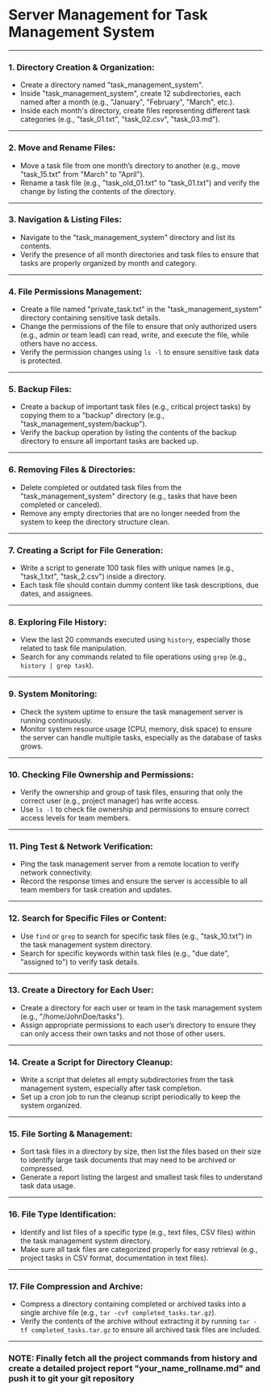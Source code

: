 # Server Management for Task Management System

---

### **1. Directory Creation & Organization:**
   - Create a directory named "task_management_system".
   - Inside "task_management_system", create 12 subdirectories, each named after a month (e.g., "January", "February", "March", etc.).
   - Inside each month's directory, create files representing different task categories (e.g., "task_01.txt", "task_02.csv", "task_03.md").

---

### **2. Move and Rename Files:**
   - Move a task file from one month’s directory to another (e.g., move "task_15.txt" from "March" to "April").
   - Rename a task file (e.g., "task_old_01.txt" to "task_01.txt") and verify the change by listing the contents of the directory.

---

### **3. Navigation & Listing Files:**
   - Navigate to the "task_management_system" directory and list its contents.
   - Verify the presence of all month directories and task files to ensure that tasks are properly organized by month and category.

---

### **4. File Permissions Management:**
   - Create a file named "private_task.txt" in the "task_management_system" directory containing sensitive task details.
   - Change the permissions of the file to ensure that only authorized users (e.g., admin or team lead) can read, write, and execute the file, while others have no access.
   - Verify the permission changes using `ls -l` to ensure sensitive task data is protected.

---

### **5. Backup Files:**
   - Create a backup of important task files (e.g., critical project tasks) by copying them to a "backup" directory (e.g., "task_management_system/backup").
   - Verify the backup operation by listing the contents of the backup directory to ensure all important tasks are backed up.

---

### **6. Removing Files & Directories:**
   - Delete completed or outdated task files from the "task_management_system" directory (e.g., tasks that have been completed or canceled).
   - Remove any empty directories that are no longer needed from the system to keep the directory structure clean.

---

### **7. Creating a Script for File Generation:**
   - Write a script to generate 100 task files with unique names (e.g., "task_1.txt", "task_2.csv") inside a directory.
   - Each task file should contain dummy content like task descriptions, due dates, and assignees.

---

### **8. Exploring File History:**
   - View the last 20 commands executed using `history`, especially those related to task file manipulation.
   - Search for any commands related to file operations using `grep` (e.g., `history | grep task`).

---

### **9. System Monitoring:**
   - Check the system uptime to ensure the task management server is running continuously.
   - Monitor system resource usage (CPU, memory, disk space) to ensure the server can handle multiple tasks, especially as the database of tasks grows.

---

### **10. Checking File Ownership and Permissions:**
   - Verify the ownership and group of task files, ensuring that only the correct user (e.g., project manager) has write access.
   - Use `ls -l` to check file ownership and permissions to ensure correct access levels for team members.

---

### **11. Ping Test & Network Verification:**
   - Ping the task management server from a remote location to verify network connectivity.
   - Record the response times and ensure the server is accessible to all team members for task creation and updates.

---

### **12. Search for Specific Files or Content:**
   - Use `find` or `grep` to search for specific task files (e.g., "task_10.txt") in the task management system directory.
   - Search for specific keywords within task files (e.g., "due date", "assigned to") to verify task details.

---

### **13. Create a Directory for Each User:**
   - Create a directory for each user or team in the task management system (e.g., "/home/JohnDoe/tasks").
   - Assign appropriate permissions to each user’s directory to ensure they can only access their own tasks and not those of other users.

---

### **14. Create a Script for Directory Cleanup:**
   - Write a script that deletes all empty subdirectories from the task management system, especially after task completion.
   - Set up a cron job to run the cleanup script periodically to keep the system organized.

---

### **15. File Sorting & Management:**
   - Sort task files in a directory by size, then list the files based on their size to identify large task documents that may need to be archived or compressed.
   - Generate a report listing the largest and smallest task files to understand task data usage.

---

### **16. File Type Identification:**
   - Identify and list files of a specific type (e.g., text files, CSV files) within the task management system directory.
   - Make sure all task files are categorized properly for easy retrieval (e.g., project tasks in CSV format, documentation in text files).

---

### **17. File Compression and Archive:**
   - Compress a directory containing completed or archived tasks into a single archive file (e.g., `tar -cvf completed_tasks.tar.gz`).
   - Verify the contents of the archive without extracting it by running `tar -tf completed_tasks.tar.gz` to ensure all archived task files are included.

---

### NOTE: Finally fetch all the project commands from history and create a detailed project report "your_name_rollname.md" and push it to git your git repository